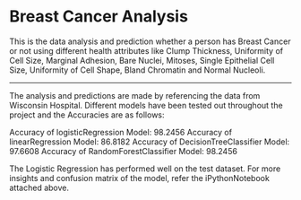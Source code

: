 # Breast Cancer Analysis

This is the data analysis and prediction whether a person has Breast Cancer or not using different health attributes like Clump Thickness, Uniformity of Cell Size, Marginal Adhesion, Bare Nuclei, Mitoses, Single Epithelial Cell Size, Uniformity of Cell Shape, Bland Chromatin and Normal Nucleoli.

---

The analysis and predictions are made by referencing the data from Wisconsin Hospital. Different models have been tested out throughout the project and the Accuracies are as follows:

Accuracy of logisticRegression Model:  98.2456
Accuracy of linearRegression Model:  86.8182
Accuracy of DecisionTreeClassifier Model:  97.6608
Accuracy of RandomForestClassifier Model:  98.2456

The Logistic Regression has performed well on the test dataset. For more insights and confusion matrix of the model, refer the iPythonNotebook attached above.